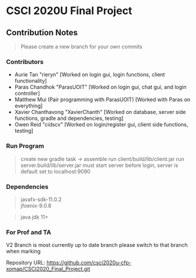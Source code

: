 # CSCI 2020U Final Project

## Contribution Notes  

> Please create a new branch for your own commits

### Contributors  

- Aurie Tan "rieryn"
[Worked on login gui, login functions, client functionality]
- Paras Chandhok "ParasUOIT"
[Worked on login gui, chat gui, and login controller]
- Matthew Mui (Pair programming with ParasUOIT)
[Worked with Paras on everything]
- Xavier Chanthavong "XavierChanth"
[Worked on database, server side functions, gradle and dependencies, testing]
- Owen Reid "cidscv"
[Worked on login/register gui, client side functions, testing]

### Run Program  

> create new gradle task -> assemble
> run client/build/lib/client.jar 
> run server.build/lib/server.jar
> must start server before login, server is default set to localhost:9090  

### Dependencies  

> javafx-sdk-11.0.2  
> jfoenix-9.0.8

> java jdk 11+

### For Prof and TA

V2 Branch is most currently up to date branch please switch to that branch when marking  

Repository URL: https://github.com/csci2020u-cfp-xomap/CSCI2020_Final_Project.git
